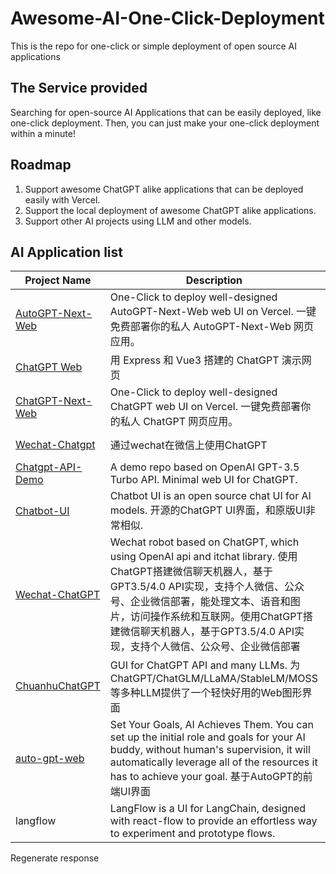 # Awesome-AI-One-Click-Deployment
This is the repo for one-click or simple deployment of open source AI applications

## The Service provided
Searching for open-source AI Applications that can be easily deployed, like one-click deployment.
Then, you can just make your one-click deployment within a minute!

## Roadmap
 1. Support awesome ChatGPT alike applications that can be deployed easily with Vercel.
 2. Support the local deployment of awesome ChatGPT alike applications.
 3. Support other AI projects using LLM and other models.

## AI Application list
| Project Name       | Description                                                                                                                                                  | Deployment     |
|--------------------|--------------------------------------------------------------------------------------------------------------------------------------------------------------|----------------|
| [AutoGPT-Next-Web](https://github.com/Dogtiti/AutoGPT-Next-Web)   | One-Click to deploy well-designed AutoGPT-Next-Web web UI on Vercel. 一键免费部署你的私人 AutoGPT-Next-Web 网页应用。                                                                                                                        | [Deploy with Vercel](https://vercel.com/new/clone?repository-url=https%3A%2F%2Fgithub.com%2FDogtiti%2FAutoGPT-Next-Web&env=OPENAI_API_KEY&project-name=autogpt-next-web&repository-name=AutoGPT-Next-Web) |
| [ChatGPT Web](https://github.com/Chanzhaoyu/chatgpt-web)        | 用 Express 和 Vue3 搭建的 ChatGPT 演示网页                                                                                                                   | Deploy with Railway |
| [ChatGPT-Next-Web](https://github.com/Yidadaa/ChatGPT-Next-Web)   | One-Click to deploy well-designed ChatGPT web UI on Vercel. 一键免费部署你的私人 ChatGPT 网页应用。                                                                                                                        | Deploy with Vercel |
| [Wechat-Chatgpt](https://github.com/fuergaosi233/wechat-chatgpt)     | 通过wechat在微信上使用ChatGPT                                                                                                                               | [Deploy with Railway](https://railway.app/template/dMLG70?referralCode=bIYugQ) |
| [Chatgpt-API-Demo](https://github.com/anse-app/chatgpt-demo)       |A demo repo based on OpenAI GPT-3.5 Turbo API. Minimal web UI for ChatGPT.                                                                                                                                  | Deploy with Vercel |
| [Chatbot-UI](https://github.com/mckaywrigley/chatbot-ui)        | Chatbot UI is an open source chat UI for AI models. 开源的ChatGPT UI界面，和原版UI非常相似.                                                                                                                           | Deploy with Vercel |
| [Wechat-ChatGPT](https://github.com/fuergaosi233/wechat-chatgpt)  | Wechat robot based on ChatGPT, which using OpenAI api and itchat library. 使用ChatGPT搭建微信聊天机器人，基于GPT3.5/4.0 API实现，支持个人微信、公众号、企业微信部署，能处理文本、语音和图片，访问操作系统和互联网。使用ChatGPT搭建微信聊天机器人，基于GPT3.5/4.0 API实现，支持个人微信、公众号、企业微信部署                                                                 | [Deploy with Railway](https://railway.app/template/dMLG70?referralCode=bIYugQ) |
| [ChuanhuChatGPT](https://github.com/GaiZhenbiao/ChuanhuChatGPT)     | GUI for ChatGPT API and many LLMs. 为ChatGPT/ChatGLM/LLaMA/StableLM/MOSS等多种LLM提供了一个轻快好用的Web图形界面                                                                          | [Deploy with Railway](https://huggingface.co/login?next=%2Fspaces%2FJohnSmith9982%2FChuanhuChatGPT%3Fduplicate%3Dtrue) |
| [auto-gpt-web](https://github.com/jina-ai/auto-gpt-web)       | Set Your Goals, AI Achieves Them. You can set up the initial role and goals for your AI buddy, without human's supervision, it will automatically leverage all of the resources it has to achieve your goal. 基于AutoGPT的前端UI界面                                                                                                                                     |                  |
| langflow           | LangFlow is a UI for LangChain, designed with react-flow to provide an effortless way to experiment and prototype flows.                                      | Deploy with Railway |




Regenerate response
